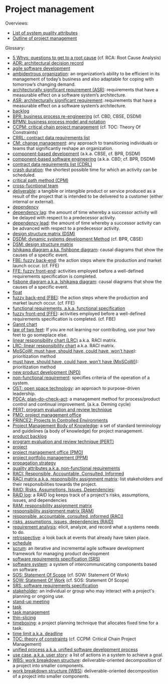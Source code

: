 # Project management

Overviews:

* [List of system quality attributes](https://en.wikipedia.org/wiki/List_of_system_quality_attributes)
* [Outline of project management](https://en.wikipedia.org/wiki/Outline_of_project_management)

Glossary:

* [5 Whys: questions to get to a root cause](https://wikipedia.org/wiki/5_Whys) (cf. RCA: Root Cause Analysis)
* [ADR: architectural decision record](TODO)
* [agile software development](https://en.wikipedia.org/wiki/Agile_software_development)
* [ambidextrous organization](https://en.wikipedia.org/wiki/Ambidextrous_organization): an organization’s ability to be efficient in its management of today’s business and also adaptable for coping with tomorrow’s changing demand.
* [architecturally significant requirement (ASR)](https://en.wikipedia.org/wiki/Architecturally_Significant_Requirements): requirements that have a measurable effect on a software system’s architecture.
* [ASR: architecturally significant requirement](https://en.wikipedia.org/wiki/Architecturally_Significant_Requirements): requirements that have a measurable effect on a software system’s architecture.
* [backlog](https://en.wikipedia.org/wiki/Backlog)
* [BPR: business process re-engineering](https://wikipedia.org/wiki/Business_Process_Re-engineering) (cf. CBD, CBSE, DSDM)
* [BPMN: business process model and notation](https://en.wikipedia.org/wiki/Business_Process_Model_and_Notation)
* [CCPM: critical chain project management](https://wikipedia.org/wiki/Critical_chain_project_management) (cf. TOC: Theory Of Constraints)
* [CRRL: contract data requirements list](https://en.wikipedia.org/wiki/Contract_data_requirements_list)
* [CM: change management](https://en.wikipedia.org/wiki/Change_management): any approach to transitioning individuals or teams that significantly reshape an organization.
* [component-based development](https://wikipedia.org/wiki/Component-based_development) (a.k.a. CBSE, cf. BPR, DSDM)
* [component-based software engineering](https://wikipedia.org/wiki/Component-based_software_engineering) (a.k.a. CBD; cf. BPR, DSDM)
* [contract data requirements list (CDRL)](https://en.wikipedia.org/wiki/Contract_data_requirements_list)
* [crash duration](TODO): the shortest possible time for which an activity can be scheduled.
* [critical path method (CPM)](https://en.wikipedia.org/wiki/Critical_path_method)
* [cross-fucntional team](https://en.wikipedia.org/wiki/Cross-functional_team)
* [deliverable](https://en.wikipedia.org/wiki/Deliverable): a tangible or intangible product or service produced as a result of the project that is intended to be delivered to a customer (either internal or external).
* [dependency](https://en.wikipedia.org/wiki/Dependency_(project_management))
* [dependency lag](TODO): the amount of time whereby a successor activity will be delayed with respect to a predecessor activity.
* [dependency lead](TODO): the amount of time whereby a successor activity can be advanced with respect to a predecessor activity.
* [design structure matrix (DSM)](https://en.wikipedia.org/wiki/Design_structure_matrix)
* [DSDM: dynamic systems development Method](https://wikipedia.org/wiki/Dynamic_systems_development_method) (cf. BPR, CBSE)
* [DSM: design structure matrix](https://en.wikipedia.org/wiki/Design_structure_matrix)
* [Ishikawa diagram a.ka. fishbone diagram](https://en.wikipedia.org/wiki/Ishikawa_diagram): causal diagrams that show the causes of a specific event.
* [FBE: fuzzy back-end](TODO): the action steps where the production and market launch occur. (cf. FFE)
* [FFE: fuzzy front-end](TODO): activities employed before a well-defined requirements specification is completed. 
* [fisbone diagram a.k.a. Ishikawa diagram](https://en.wikipedia.org/wiki/Ishikawa_diagram): causal diagrams that show the causes of a specific event.
* [float](https://en.wikipedia.org/wiki/Float_(project_management))
* [fuzzy back-end (FBE)](TODO): the action steps where the production and market launch occur. (cf. FFE)
* [functional requirements, a.k.a. functional specification](TODO)
* [fuzzy front-end (FFE)](TODO): activities employed before a well-defined requirements specification is completed. (cf. FBE)
* [Gannt chart](https://en.wikipedia.org/wiki/Gantt_chart)
* [law of two feet](https://en.wikipedia.org/wiki/Open_Space_Technology): If you are not learning nor contributing, use your two feet to go someplace else.
* [linear responsibility chart (LRC)](https://en.wikipedia.org/wiki/Responsibility_assignment_matrix) a.k.a. RACI matrix.
* [LRC: linear responsibility chart](https://en.wikipedia.org/wiki/Responsibility_assignment_matrix) a.k.a. RACI matrix.
* [MoSCoW: must have, should have, could have, won't have](https://en.wikipedia.org/wiki/MoSCoW_method)): prioritization method
* [must have, should have, could have, won't have (MoSCoW)](https://en.wikipedia.org/wiki/MoSCoW_method)): prioritization method
* [new product development (NPD)](https://en.wikipedia.org/wiki/New_product_development)
* [non-functional requirement](https://en.wikipedia.org/wiki/Non-functional_requirement): specifies criteria of the operation of a system.
* [OST: open space technology](https://en.wikipedia.org/wiki/Open_Space_Technology): an approach to purpose-driven leadership.
* [PDCA: plan–do–check–act](https://en.wikipedia.org/wiki/PDCA): a management method for process/product control and continual improvement. (a.k.a. Deming cycle)
* [PERT: program evaluation and review technique](https://en.wikipedia.org/wiki/Program_evaluation_and_review_technique)
* [PMO: project management office](https://en.wikipedia.org/wiki/Project_management_office)
* [PRINCE2: Projects In Controlled Environments](https://wikipedia.org/wiki/PRINCE2)
* [Project Management Body of Knowledge](https://en.wikipedia.org/wiki/Project_Management_Body_of_Knowledge):  a set of standard terminology and guidelines (a body of knowledge) for project management. 
* [product backlog](https://en.wikipedia.org/wiki/Scrum_(software_development)#Product_backlog)
* [program evaluation and review technique (PERT)](https://en.wikipedia.org/wiki/Program_evaluation_and_review_technique)
* [project](https://en.wikipedia.org/wiki/Project)
* [project management office (PMO)](https://en.wikipedia.org/wiki/Project_management_office)
* [project portfolio management (PPM)](https://en.wikipedia.org/wiki/Project_portfolio_management)
* [propagation strategy](TODO)
* [quality attributes a.k.a. non-functional requirements](https://en.wikipedia.org/wiki/Quality_attributes)
* [RACI: Responsible, Accountable, Consulted, Informed](https://en.wikipedia.org/wiki/Responsibility_assignment_matrix)
* [RACI matrix a.k.a. responsibility assignment matrix](https://en.wikipedia.org/wiki/Responsibility_assignment_matrix): list stakeholders and their responsibilities towards the project. 
* [RAID: Risks, Assumptions, Issues, Dependencies](TODO): 
* [RAID log](TODO): a RAID log keeps track of a project's risks, assumptions, issues, and dependencies
* [RAM: responsibility assignment matrix](https://en.wikipedia.org/wiki/Responsibility_assignment_matrix)
* [responsibility assignment matrix (RAM)](https://en.wikipedia.org/wiki/Responsibility_assignment_matrix)
* [responsible, accountable, consulted, informed (RACI)](https://en.wikipedia.org/wiki/Responsibility_assignment_matrix)
* [risks, assumptions, issues, dependencies (RAID)](TODO)
* [requirement analysis](https://en.wikipedia.org/wiki/Requirements_analysis): elicit, analyze, and record what a systems needs to do.
* [retrospective](https://en.wikipedia.org/wiki/Retrospective): a look back at events that already have taken place.
* [schedule](https://en.wikipedia.org/wiki/Schedule_(project_management))
* [scrum](https://en.wikipedia.org/wiki/Scrum_(software_development)): an iterative and incremental agile software development framework for managing product development
* [software requirements specification (SRS)](https://en.wikipedia.org/wiki/Software_requirements_specification)
* [software system](https://en.wikipedia.org/wiki/Software_system): a system of intercommunicating components based on software .
* [SOS: Statement Of Scope](TODO) (cf. SOW: Statement Of Work)
* [SOW: Statement Of Work](https://wikipedia.org/wiki/Statement_of_work) (cf. SOS: Statement Of Scope)
* [SRS: software requirements specification](https://en.wikipedia.org/wiki/Software_requirements_specification)
* [stakeholder](https://en.wikipedia.org/wiki/Project_stakeholder): an individual or group who may interact with a project's planning or ongoing use.
* [stand-up meeting](https://wikipedia.org/wiki/Stand-up_meeting)
* [task](https://en.wikipedia.org/wiki/Task_(project_management))
* [task management](https://en.wikipedia.org/wiki/Task_management)
* [thin-slicing](https://en.wikipedia.org/wiki/Thin-slicing)
* [timeboxing](https://wikipedia.org/wiki/Timeboxing): a project planning technique that allocates fixed time for a task.
* [time limit a.k.a. deadline](https://en.wikipedia.org/wiki/Time_limit)
* [TOC: theory of constraints](https://wikipedia.org/wiki/Theory_of_Constraints) (cf. CCPM: Critical Chain Project Management)
* [unified process a.k.a. unified software development process](https://en.wikipedia.org/wiki/Unified_Process)
* [use case, a.k.a. user story](https://en.wikipedia.org/wiki/Use_case): a list of actions in a system to achieve a goal. 
* [WBS: work breakdown structure](https://en.wikipedia.org/wiki/Work_breakdown_structure): deliverable-oriented decomposition of a project into smaller components.
* [work breakdown structure (WBS)](https://en.wikipedia.org/wiki/Work_breakdown_structure): deliverable-oriented decomposition of a project into smaller components.